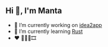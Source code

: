 <!--
**Soecka/Soecka** is a ✨ _special_ ✨ repository because its `README.md` (this file) appears on your GitHub profile.

Here are some ideas to get you started:

- 🔭 I’m currently working on ...
- 🌱 I’m currently learning ...
- 👯 I’m looking to collaborate on ...
- 🤔 I’m looking for help with ...
- 💬 Ask me about ...
- 📫 How to reach me: ...
- 😄 Pronouns: ...
- ⚡ Fun fact: ...
-->
## Hi 👋, I'm Manta 

- 🔭 I’m currently working on [idea2app](https://idea2.app/)
- 🌱 I’m currently learning [Rust](https://www.rust-lang.org/)
- ❤️  🧗🚴🏃🎞️

